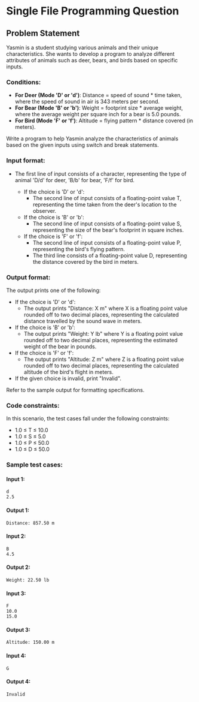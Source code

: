 # Single File Programming Question

## Problem Statement

Yasmin is a student studying various animals and their unique characteristics. She wants to develop a program to analyze different attributes of animals such as deer, bears, and birds based on specific inputs.

### Conditions:

- **For Deer (Mode 'D' or 'd')**: Distance = speed of sound * time taken, where the speed of sound in air is 343 meters per second.
- **For Bear (Mode 'B' or 'b')**: Weight = footprint size * average weight, where the average weight per square inch for a bear is 5.0 pounds.
- **For Bird (Mode 'F' or 'f')**: Altitude = flying pattern * distance covered (in meters).

Write a program to help Yasmin analyze the characteristics of animals based on the given inputs using switch and break statements.

### Input format:

- The first line of input consists of a character, representing the type of animal 'D/d' for deer, 'B/b' for bear, 'F/f' for bird.

    - If the choice is 'D' or 'd':
        - The second line of input consists of a floating-point value T, representing the time taken from the deer's location to the observer.
    - If the choice is 'B' or 'b':
        - The second line of input consists of a floating-point value S, representing the size of the bear's footprint in square inches.
    - If the choice is 'F' or 'f':
        - The second line of input consists of a floating-point value P, representing the bird's flying pattern.
        - The third line consists of a floating-point value D, representing the distance covered by the bird in meters.

### Output format:

The output prints one of the following:

- If the choice is 'D' or 'd':
    - The output prints "Distance: X m" where X is a floating point value rounded off to two decimal places, representing the calculated distance travelled by the sound wave in meters.
- If the choice is 'B' or 'b':
    - The output prints "Weight: Y lb" where Y is a floating point value rounded off to two decimal places, representing the estimated weight of the bear in pounds.
- If the choice is 'F' or 'f':
    - The output prints "Altitude: Z m" where Z is a floating point value rounded off to two decimal places, representing the calculated altitude of the bird's flight in meters.
- If the given choice is invalid, print "Invalid".

Refer to the sample output for formatting specifications.

### Code constraints:

In this scenario, the test cases fall under the following constraints:

- 1.0 ≤ T ≤ 10.0
- 1.0 ≤ S ≤ 5.0
- 1.0 ≤ P ≤ 50.0
- 1.0 ≤ D ≤ 50.0

### Sample test cases:

#### Input 1:
```
d
2.5
```
#### Output 1:
```
Distance: 857.50 m
```

#### Input 2:
```
B
4.5
```
#### Output 2:
```
Weight: 22.50 lb
```

#### Input 3:
```
F
10.0
15.0
```
#### Output 3:
```
Altitude: 150.00 m
```

#### Input 4:
```
G
```
#### Output 4:
```
Invalid
```